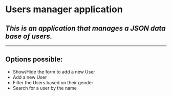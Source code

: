 # **Users manager application**
## _This is an application that manages a JSON data base of users._

---

## Options possible: 

- Show/Hide the form to add a new User
- Add a new User
- Filter the Users based on their gender
- Search for a user by the name
